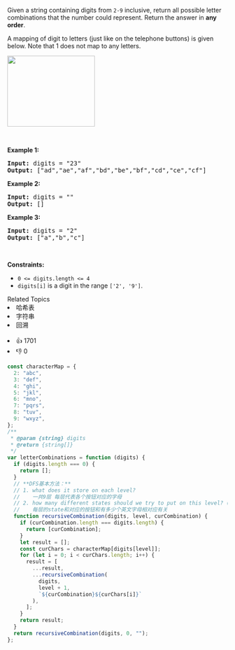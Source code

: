 <p>Given a string containing digits from <code>2-9</code> inclusive, return all possible letter combinations that the number could represent. Return the answer in <strong>any order</strong>.</p>

<p>A mapping of digit to letters (just like on the telephone buttons) is given below. Note that 1 does not map to any letters.</p>

<p><img src="https://upload.wikimedia.org/wikipedia/commons/thumb/7/73/Telephone-keypad2.svg/200px-Telephone-keypad2.svg.png" style="width: 200px; height: 162px;" /></p>

<p>&nbsp;</p>
<p><strong>Example 1:</strong></p>

<pre>
<strong>Input:</strong> digits = &quot;23&quot;
<strong>Output:</strong> [&quot;ad&quot;,&quot;ae&quot;,&quot;af&quot;,&quot;bd&quot;,&quot;be&quot;,&quot;bf&quot;,&quot;cd&quot;,&quot;ce&quot;,&quot;cf&quot;]
</pre>

<p><strong>Example 2:</strong></p>

<pre>
<strong>Input:</strong> digits = &quot;&quot;
<strong>Output:</strong> []
</pre>

<p><strong>Example 3:</strong></p>

<pre>
<strong>Input:</strong> digits = &quot;2&quot;
<strong>Output:</strong> [&quot;a&quot;,&quot;b&quot;,&quot;c&quot;]
</pre>

<p>&nbsp;</p>
<p><strong>Constraints:</strong></p>

<ul>
	<li><code>0 &lt;= digits.length &lt;= 4</code></li>
	<li><code>digits[i]</code> is a digit in the range <code>[&#39;2&#39;, &#39;9&#39;]</code>.</li>
</ul>
<div><div>Related Topics</div><div><li>哈希表</li><li>字符串</li><li>回溯</li></div></div><br><div><li>👍 1701</li><li>👎 0</li></div>

```js
const characterMap = {
  2: "abc",
  3: "def",
  4: "ghi",
  5: "jkl",
  6: "mno",
  7: "pqrs",
  8: "tuv",
  9: "wxyz",
};
/**
 * @param {string} digits
 * @return {string[]}
 */
var letterCombinations = function (digits) {
  if (digits.length === 0) {
    return [];
  }
  // **DFS基本方法：**
  // 1. what does it store on each level?
  //    一共9层 每层代表各个按钮对应的字母
  // 2. how many different states should we try to put on this level? (每层有多少个状态/case需要try?)
  //    每层的state和对应的按钮和有多少个英文字母相对应有关
  function recursiveCombination(digits, level, curCombination) {
    if (curCombination.length === digits.length) {
      return [curCombination];
    }
    let result = [];
    const curChars = characterMap[digits[level]];
    for (let i = 0; i < curChars.length; i++) {
      result = [
        ...result,
        ...recursiveCombination(
          digits,
          level + 1,
          `${curCombination}${curChars[i]}`
        ),
      ];
    }
    return result;
  }
  return recursiveCombination(digits, 0, "");
};
```